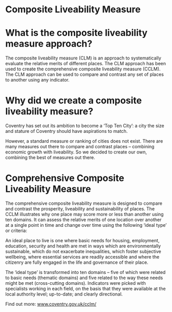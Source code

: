 # Composite Liveability Measure

# What is the composite liveability measure approach?

The composite liveability measure (CLM) is an approach to systematically evaluate the relative merits of different places.
The CLM approach has been used to create the comprehensive composite liveability measure (CCLM).
The CLM approach can be used to compare and contrast any set of places to another using any indicator.

# Why did we create a composite liveability measure?

Coventry has set out its ambition to become a ‘Top Ten City’: a city the size and stature of Coventry should have aspirations to match.

However, a standard measure or ranking of cities does not exist. There are many measures out there to compare and contrast places – combining economic growth with liveability. So we decided to create our own, combining the best of measures out there.

# Comprehensive Composite Liveability Measure

The comprehensive composite liveability measure is designed to compare and contrast the prosperity, liveability and sustainability of places. The CCLM illustrates why one place may score more or less than another using ten domains. It can assess the relative merits of one location over another at a single point in time and change over time using the following ‘ideal type’ or criteria:

An ideal place to live is one where basic needs for housing, employment, education, security and health are met in ways which are environmentally sustainable, which do not exacerbate inequalities, which foster subjective wellbeing, where essential services are readily accessible and where the citizenry are fully engaged in the life and governance of their place.

The ‘ideal type’ is transformed into ten domains – five of which were related to basic needs (thematic domains) and five related to the way these needs might be met (cross-cutting domains). Indicators were picked with specialists working in each field, on the basis that they were available at the local authority level; up-to-date; and clearly directional.

Find out more:  www.coventry.gov.uk/cclm/
